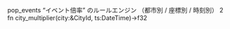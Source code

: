pop_events	“イベント倍率” のルールエンジン （都市別 / 座標別 / 時刻別）	2
fn city_multiplier(city:&CityId, ts:DateTime<Utc>)->f32
